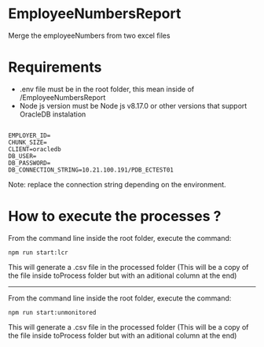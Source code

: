 # EmployeeNumbersReport
Merge the employeeNumbers from two excel files

# Requirements
* .env file must be in the root folder, this mean inside of /EmployeeNumbersReport
* Node js version must be Node js v8.17.0 or other versions that support OracleDB instalation


```

EMPLOYER_ID=
CHUNK_SIZE=
CLIENT=oracledb
DB_USER=
DB_PASSWORD=
DB_CONNECTION_STRING=10.21.100.191/PDB_ECTEST01

```
Note: replace the connection string depending on the environment.

# How to execute the processes ?

From the command line inside the root folder, execute the command:

```
npm run start:lcr
```

This will generate a .csv file in the processed folder (This will be a copy of the file inside toProcess folder but with an aditional column at the end)

---------------

From the command line inside the root folder, execute the command:

```
npm run start:unmonitored
```

This will generate a .csv file in the processed folder (This will be a copy of the file inside toProcess folder but with an aditional column at the end)
